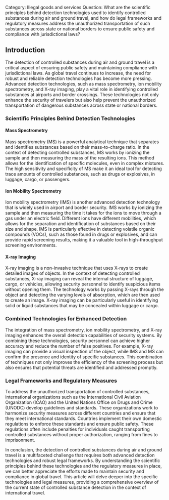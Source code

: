Category: Illegal goods and services
Question: What are the scientific principles behind detection technologies used to identify controlled substances during air and ground travel, and how do legal frameworks and regulatory measures address the unauthorized transportation of such substances across state or national borders to ensure public safety and compliance with jurisdictional laws?


## Introduction

The detection of controlled substances during air and ground travel is a critical aspect of ensuring public safety and maintaining compliance with jurisdictional laws. As global travel continues to increase, the need for robust and reliable detection technologies has become more pressing. Advanced detection technologies, such as mass spectrometry, ion mobility spectrometry, and X-ray imaging, play a vital role in identifying controlled substances at airports and border crossings. These technologies not only enhance the security of travelers but also help prevent the unauthorized transportation of dangerous substances across state or national borders.

### Scientific Principles Behind Detection Technologies

#### Mass Spectrometry
Mass spectrometry (MS) is a powerful analytical technique that separates and identifies substances based on their mass-to-charge ratio. In the context of detecting controlled substances, MS works by ionizing the sample and then measuring the mass of the resulting ions. This method allows for the identification of specific molecules, even in complex mixtures. The high sensitivity and specificity of MS make it an ideal tool for detecting trace amounts of controlled substances, such as drugs or explosives, in luggage, cargo, or passengers.

#### Ion Mobility Spectrometry
Ion mobility spectrometry (IMS) is another advanced detection technology that is widely used in airport and border security. IMS works by ionizing the sample and then measuring the time it takes for the ions to move through a gas under an electric field. Different ions have different mobilities, which allows for the separation and identification of substances based on their size and shape. IMS is particularly effective in detecting volatile organic compounds (VOCs), such as those found in drugs or explosives, and can provide rapid screening results, making it a valuable tool in high-throughput screening environments.

#### X-ray Imaging
X-ray imaging is a non-invasive technique that uses X-rays to create detailed images of objects. In the context of detecting controlled substances, X-ray imaging can reveal the internal structure of luggage, cargo, or vehicles, allowing security personnel to identify suspicious items without opening them. The technology works by passing X-rays through the object and detecting the varying levels of absorption, which are then used to create an image. X-ray imaging can be particularly useful in identifying solid or liquid substances that may be concealed within luggage or cargo.

### Combined Technologies for Enhanced Detection

The integration of mass spectrometry, ion mobility spectrometry, and X-ray imaging enhances the overall detection capabilities of security systems. By combining these technologies, security personnel can achieve higher accuracy and reduce the number of false positives. For example, X-ray imaging can provide a visual inspection of the object, while IMS and MS can confirm the presence and identity of specific substances. This combination of techniques not only improves the efficiency of the screening process but also ensures that potential threats are identified and addressed promptly.

### Legal Frameworks and Regulatory Measures

To address the unauthorized transportation of controlled substances, international organizations such as the International Civil Aviation Organization (ICAO) and the United Nations Office on Drugs and Crime (UNODC) develop guidelines and standards. These organizations work to harmonize security measures across different countries and ensure that they meet international standards. Countries implement their own domestic regulations to enforce these standards and ensure public safety. These regulations often include penalties for individuals caught transporting controlled substances without proper authorization, ranging from fines to imprisonment.

In conclusion, the detection of controlled substances during air and ground travel is a multifaceted challenge that requires both advanced detection technologies and robust legal frameworks. By understanding the scientific principles behind these technologies and the regulatory measures in place, we can better appreciate the efforts made to maintain security and compliance in global travel. This article will delve deeper into the specific technologies and legal measures, providing a comprehensive overview of the current state of controlled substance detection in the context of international travel.

